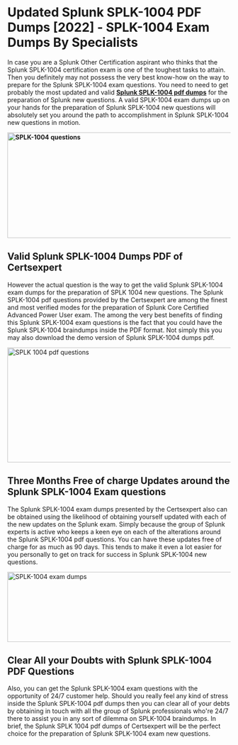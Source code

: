 <h1><strong>Updated Splunk SPLK-1004 PDF Dumps [2022] - SPLK-1004 Exam Dumps By Specialists&nbsp;</strong></h1>
<p><span style="font-weight: 400;">In case you are a Splunk Other Certification aspirant who thinks that the Splunk SPLK-1004 certification exam is one of the toughest tasks to attain. Then you definitely may not possess the very best know-how on the way to prepare for the Splunk SPLK-1004 exam questions. You need to need to get probably the most updated and valid <strong><a href="https://www.certsexpert.com/SPLK-1004-pdf-questions.html">Splunk SPLK-1004 pdf dumps</a></strong> for the preparation of Splunk new questions. A valid  SPLK-1004 exam dumps up on your hands for the preparation of Splunk SPLK-1004 new questions will absolutely set you around the path to accomplishment in Splunk SPLK-1004 new questions in motion.</span></p>
<p><span style="font-weight: 400;"><strong><img style="display: block; margin-left: auto; margin-right: auto;" src="https://i.ibb.co/QXh983F/73475278-2429792180625311-4586132736837681152-n.jpg" alt="SPLK-1004 questions" width="632" height="238" /></strong></span></p>
<h2><strong>Valid Splunk SPLK-1004 Dumps PDF of Certsexpert</strong></h2>
<p><span style="font-weight: 400;">However the actual question is the way to get the valid Splunk SPLK-1004 exam dumps for the preparation of SPLK 1004 new questions. The Splunk SPLK-1004 pdf questions provided by the Certsexpert are among the finest and most verified modes for the preparation of Splunk Core Certified Advanced Power User exam. The among the very best benefits of finding this Splunk SPLK-1004 exam questions is the fact that you could have the Splunk SPLK-1004 braindumps inside the PDF format. Not simply this you may also download the demo version of Splunk SPLK-1004 dumps pdf.</span></p>
<p><span style="font-weight: 400;"><img style="display: block; margin-left: auto; margin-right: auto;" src="https://i.ibb.co/Jd8hN2L/76714008-3182067705200142-8735104740007870464-n.jpg" alt="SPLK 1004 pdf questions" width="701" height="259" /></span></p>
<h2><strong>Three Months Free of charge Updates around the Splunk SPLK-1004 Exam questions</strong></h2>
<p><span style="font-weight: 400;">The Splunk SPLK-1004 exam dumps presented by the Certsexpert also can be obtained using the likelihood of obtaining yourself updated with each of the new updates on the Splunk exam. Simply because the group of Splunk experts is active who keeps a keen eye on each of the alterations around the Splunk SPLK-1004 pdf questions. You can have these updates free of charge for as much as 90 days. This tends to make it even a lot easier for you personally to get on track for success in Splunk SPLK-1004 new questions.</span></p>
<p><span style="font-weight: 400;"><a href="https://www.certsexpert.com/SPLK-1004-pdf-questions.html"><img style="display: block; margin-left: auto; margin-right: auto;" src="https://i.ibb.co/TMnKrkJ/75398236-424489711531572-5064688549987614720-n.jpg" alt="SPLK-1004 exam dumps" width="714" height="158" /></a></span></p>
<h2><strong>Clear All your Doubts with Splunk SPLK-1004 PDF Questions</strong></h2>
<p>Also, you can get the Splunk SPLK-1004 exam questions with the opportunity of 24/7 customer help. Should you really feel any kind of stress inside the Splunk SPLK-1004 pdf dumps then you can clear all of your debts by obtaining in touch with all the group of Splunk professionals who're 24/7 there to assist you in any sort of dilemma on  SPLK-1004 braindumps. In brief, the Splunk SPLK 1004 pdf dumps of Certsexpert will be the perfect choice for the preparation of Splunk SPLK-1004 exam new questions.</p>
